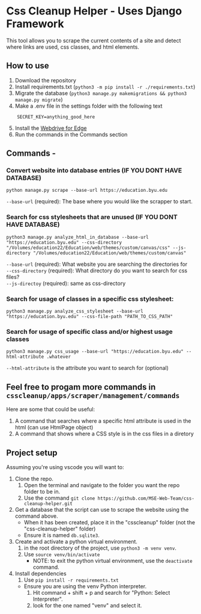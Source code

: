 
# Css Cleanup Helper - Uses Django Framework
This tool allows you to scrape the current contents of a site and detect where links are used, css classes, and html elements.

## How to use
1. Download the repository
2. Install requirements.txt (`python3 -m pip install -r ./requirements.txt`)
3. Migrate the database (`python3 manage.py makemigrations && python3 manage.py migrate`)
4. Make a .env file in the settings folder with the following text
```
    SECRET_KEY=anything_good_here
```
5. Install the [Webdrive for Edge](https://selenium-python.readthedocs.io/installation.html)
6. Run the commands in the Commands section

## Commands -
### Convert website into database entries (IF YOU DONT HAVE DATABASE)

`python manage.py scrape --base-url https://education.byu.edu`  
  
`--base-url` (required): The base where you would like the scrapper to start.

### Search for css stylesheets that are unused (IF YOU DONT HAVE DATABASE)

`python3 manage.py analyze_html_in_database --base-url "https://education.byu.edu" --css-directory "/Volumes/education22/Education/web/themes/custom/canvas/css" --js-directory "/Volumes/education22/Education/web/themes/custom/canvas"`

`--base-url` (required): What website you are searching the directories for  
`--css-directory` (required): What directory do you want to search for css files?  
`--js-directoy` (required): same as css-directory

### Search for usage of classes in a specific css stylesheet:

`python3 manage.py analyze_css_stylesheet --base-url "https://education.byu.edu" --css-file-path "PATH_TO_CSS_PATH"`

### Search for usage of specific class and/or highest usage classes

`python3 manage.py css_usage --base-url "https://education.byu.edu" --html-attribute .whatever`  
  
`--html-attribute` is the attribute you want to search for (optional)

## Feel free to progam more commands in `csscleanup/apps/scraper/management/commands`
Here are some that could be useful:
1. A command that searches where a specific html attribute is used in the html (can use HtmlPage object)
2. A command that shows where a CSS style is in the css files in a diretory

## Project setup
Assuming you're using vscode you will want to:
1. Clone the repo.
    1. Open the terminal and navigate to the folder you want the repo folder to be in.
    2. Use the command `git clone https://github.com/MSE-Web-Team/css-cleanup-helper.git`
2. Get a database that the script can use to scrape the website using the command above.
    * When it has been created, place it in the "csscleanup" folder (not the "css-cleanup-helper" folder)
    * Ensure it is named `db.sqlite3`.
3. Create and activate a python virtual environment.
    1. in the root directory of the project, use `python3 -m venv venv`.
    2. Use `source venv/bin/activate`
        * NOTE: to exit the python virtual environment, use the `deactivate` command.
4. Install dependencies
    1. Use `pip install -r requirements.txt`
    * Ensure you are using the venv Python interpreter.
        1. Hit command + shift + p and search for "Python: Select Interpreter".
        2. look for the one named "venv" and select it.
